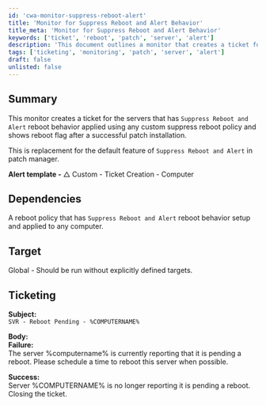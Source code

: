 ```yaml
---
id: 'cwa-monitor-suppress-reboot-alert'
title: 'Monitor for Suppress Reboot and Alert Behavior'
title_meta: 'Monitor for Suppress Reboot and Alert Behavior'
keywords: ['ticket', 'reboot', 'patch', 'server', 'alert']
description: 'This document outlines a monitor that creates a ticket for servers with the Suppress Reboot and Alert reboot behavior applied. It details how the monitor functions after a successful patch installation, replacing the default feature in the patch manager.'
tags: ['ticketing', 'monitoring', 'patch', 'server', 'alert']
draft: false
unlisted: false
---
```

## Summary

This monitor creates a ticket for the servers that has `Suppress Reboot and Alert` reboot behavior applied using any custom suppress reboot policy and shows reboot flag after a successful patch installation.

This is replacement for the default feature of `Suppress Reboot and Alert` in patch manager.

**Alert template -** △ Custom - Ticket Creation - Computer

## Dependencies

A reboot policy that has `Suppress Reboot and Alert` reboot behavior setup and applied to any computer.

## Target

Global - Should be run without explicitly defined targets.

## Ticketing

**Subject:**  
`SVR - Reboot Pending - %COMPUTERNAME%`

**Body:**  
**Failure:**  
The server %computername% is currently reporting that it is pending a reboot. Please schedule a time to reboot this server when possible.

**Success:**  
Server %COMPUTERNAME% is no longer reporting it is pending a reboot. Closing the ticket.

